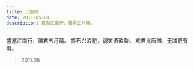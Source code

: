 ```yaml
---
title: 江南吟
date: 2011-05-01
description: 盛邀江南行，赠君五月晴。
---
```


盛邀江南行，赠君五月晴。
投石兴浪花，调笑语盈盈。
戏君比唐僧，无减更有增。

> 2011.05
